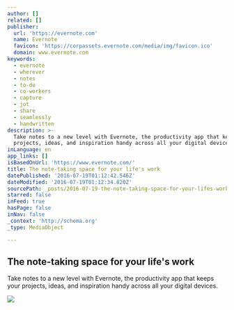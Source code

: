 ```yaml
---
author: []
related: []
publisher:
  url: 'https://evernote.com'
  name: Evernote
  favicon: 'https://corpassets.evernote.com/media/img/favicon.ico'
  domain: www.evernote.com
keywords:
  - evernote
  - wherever
  - notes
  - to-do
  - co-workers
  - capture
  - jot
  - share
  - seamlessly
  - handwritten
description: >-
  Take notes to a new level with Evernote, the productivity app that keeps your
  projects, ideas, and inspiration handy across all your digital devices.
inLanguage: en
app_links: []
isBasedOnUrl: 'https://www.evernote.com/'
title: The note-taking space for your life's work
datePublished: '2016-07-19T01:12:42.546Z'
dateModified: '2016-07-19T01:12:34.820Z'
sourcePath: _posts/2016-07-19-the-note-taking-space-for-your-lifes-work.md
starred: false
inFeed: true
hasPage: false
inNav: false
_context: 'http://schema.org'
_type: MediaObject

---
```

<article style=""><h1>The note-taking space for your life's work</h1><p>Take notes to a new level with Evernote, the productivity app that keeps your projects, ideas, and inspiration handy across all your digital devices.</p><img src="https://cdn1.evernote.com/evernote.com/img/social-meta/Homepage.jpg" /></article>